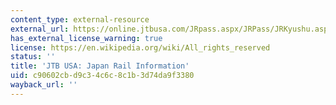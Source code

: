 ```yaml
---
content_type: external-resource
external_url: https://online.jtbusa.com/JRpass.aspx/JRPass/JRKyushu.aspx
has_external_license_warning: true
license: https://en.wikipedia.org/wiki/All_rights_reserved
status: ''
title: 'JTB USA: Japan Rail Information'
uid: c90602cb-d9c3-4c6c-8c1b-3d74da9f3380
wayback_url: ''
---
```

